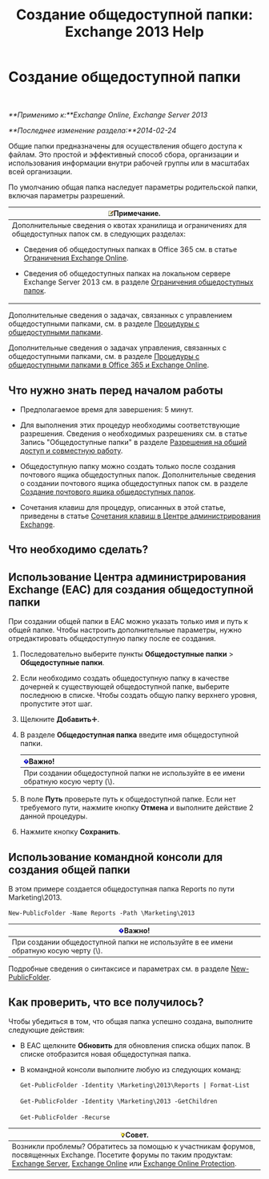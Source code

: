 ﻿---
title: 'Создание общедоступной папки: Exchange 2013 Help'
TOCTitle: Создание общедоступной папки
ms:assetid: 6d252e60-c8d0-4efd-b9d7-ba5284a6f8ab
ms:mtpsurl: https://technet.microsoft.com/ru-ru/library/Bb691104(v=EXCHG.150)
ms:contentKeyID: 50488372
ms.date: 05/22/2018
mtps_version: v=EXCHG.150
f1_keywords:
- Microsoft.Exchange.Management.PublicFolders.NewPublicFolderWizardForm.NewPublicFolderWizardPage
ms.translationtype: MT
---

# Создание общедоступной папки

 

_**Применимо к:**Exchange Online, Exchange Server 2013_

_**Последнее изменение раздела:**2014-02-24_

Общие папки предназначены для осуществления общего доступа к файлам. Это простой и эффективный способ сбора, организации и использования информации внутри рабочей группы или в масштабах всей организации.

По умолчанию общая папка наследует параметры родительской папки, включая параметры разрешений.

<table>
<colgroup>
<col style="width: 100%" />
</colgroup>
<thead>
<tr class="header">
<th><img src="images/JJ126620.note(EXCHG.150).gif" title="Примечание" alt="Примечание" />Примечание.</th>
</tr>
</thead>
<tbody>
<tr class="odd">
<td>Дополнительные сведения о квотах хранилища и ограничениях для общедоступных папок см. в следующих разделах:
<ul>
<li><p>Сведения об общедоступных папках в Office 365 см. в статье <a href="https://go.microsoft.com/fwlink/?linkid=391188">Ограничения Exchange Online</a>.</p></li>
<li><p>Сведения об общедоступных папках на локальном сервере Exchange Server 2013 см. в разделе <a href="limits-for-public-folders-exchange-2013-help.md">Ограничения общедоступных папок</a>.</p></li>
</ul></td>
</tr>
</tbody>
</table>


Дополнительные сведения о задачах, связанных с управлением общедоступными папками, см. в разделе [Процедуры с общедоступными папками](public-folder-procedures-exchange-2013-help.md).

Дополнительные сведения о задачах управления, связанных с общедоступными папками, см. в разделе [Процедуры с общедоступными папками в Office 365 и Exchange Online](https://technet.microsoft.com/ru-ru/library/jj966272\(v=exchg.150\)).

## Что нужно знать перед началом работы

  - Предполагаемое время для завершения: 5 минут.

  - Для выполнения этих процедур необходимы соответствующие разрешения. Сведения о необходимых разрешениях см. в статье Запись "Общедоступные папки" в разделе [Разрешения на общий доступ и совместную работу](sharing-and-collaboration-permissions-exchange-2013-help.md).

  - Общедоступную папку можно создать только после создания почтового ящика общедоступных папок. Дополнительные сведения о создании почтового ящика общедоступных папок см. в разделе [Создание почтового ящика общедоступных папок](create-a-public-folder-mailbox-exchange-2013-help.md).

  - Сочетания клавиш для процедур, описанных в этой статье, приведены в статье [Сочетания клавиш в Центре администрирования Exchange](keyboard-shortcuts-in-the-exchange-admin-center-exchange-online-protection-help.md).

## Что необходимо сделать?

## Использование Центра администрирования Exchange (EAC) для создания общедоступной папки

При создании общей папки в EAC можно указать только имя и путь к общей папке. Чтобы настроить дополнительные параметры, нужно отредактировать общедоступную папку после ее создания.

1.  Последовательно выберите пункты **Общедоступные папки** \> **Общедоступные папки**.

2.  Если необходимо создать общедоступную папку в качестве дочерней к существующей общедоступной папке, выберите последнюю в списке. Чтобы создать общую папку верхнего уровня, пропустите этот шаг.

3.  Щелкните **Добавить**![Значок добавления](images/JJ218640.c1e75329-d6d7-4073-a27d-498590bbb558(EXCHG.150).gif "Значок добавления").

4.  В разделе **Общедоступная папка** введите имя общедоступной папки.
    
    <table>
    <thead>
    <tr class="header">
    <th><img src="images/Dd876857.important(EXCHG.150).gif" title="Важно" alt="Важно" />Важно!</th>
    </tr>
    </thead>
    <tbody>
    <tr class="odd">
    <td>При создании общедоступной папки не используйте в ее имени обратную косую черту (\).</td>
    </tr>
    </tbody>
    </table>


5.  В поле **Путь** проверьте путь к общедоступной папке. Если нет требуемого пути, нажмите кнопку **Отмена** и выполните действие 2 данной процедуры.

6.  Нажмите кнопку **Сохранить**.

## Использование командной консоли для создания общей папки

В этом примере создается общедоступная папка Reports по пути Marketing\\2013.

    New-PublicFolder -Name Reports -Path \Marketing\2013

<table>
<thead>
<tr class="header">
<th><img src="images/Dd876857.important(EXCHG.150).gif" title="Важно" alt="Важно" />Важно!</th>
</tr>
</thead>
<tbody>
<tr class="odd">
<td>При создании общедоступной папки не используйте в ее имени обратную косую черту (\).</td>
</tr>
</tbody>
</table>


Подробные сведения о синтаксисе и параметрах см. в разделе [New-PublicFolder](https://technet.microsoft.com/ru-ru/library/aa996405\(v=exchg.150\)).

## Как проверить, что все получилось?

Чтобы убедиться в том, что общая папка успешно создана, выполните следующие действия:

  - В EAC щелкните **Обновить** для обновления списка общих папок. В списке отобразится новая общедоступная папка.

  - В командной консоли выполните любую из следующих команд:
    
        Get-PublicFolder -Identity \Marketing\2013\Reports | Format-List
    
        Get-PublicFolder -Identity \Marketing\2013 -GetChildren
    
        Get-PublicFolder -Recurse

<table>
<thead>
<tr class="header">
<th><img src="images/Bb124558.tip(EXCHG.150).gif" title="Совет" alt="Совет" />Совет.</th>
</tr>
</thead>
<tbody>
<tr class="odd">
<td>Возникли проблемы? Обратитесь за помощью к участникам форумов, посвященных Exchange. Посетите форумы по таким продуктам: <a href="https://go.microsoft.com/fwlink/p/?linkid=60612">Exchange Server</a>, <a href="https://go.microsoft.com/fwlink/p/?linkid=267542">Exchange Online</a> или <a href="https://go.microsoft.com/fwlink/p/?linkid=285351">Exchange Online Protection</a>.</td>
</tr>
</tbody>
</table>

